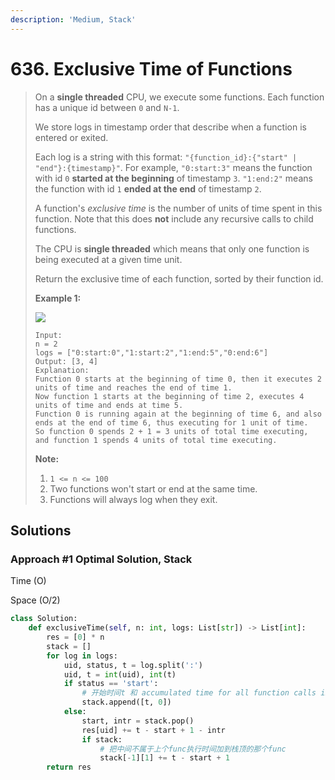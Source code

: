 ```yaml
---
description: 'Medium, Stack'
---
```


# 636. Exclusive Time of Functions

> On a **single threaded** CPU, we execute some functions.  Each function has a unique id between `0` and `N-1`.
>
> We store logs in timestamp order that describe when a function is entered or exited.
>
> Each log is a string with this format: `"{function_id}:{"start" | "end"}:{timestamp}"`.  For example, `"0:start:3"` means the function with id `0` **started at the beginning** of timestamp `3`.  `"1:end:2"` means the function with id `1` **ended at the end** of timestamp `2`.
>
> A function's _exclusive time_ is the number of units of time spent in this function.  Note that this does **not** include any recursive calls to child functions.
>
> The CPU is **single threaded** which means that only one function is being executed at a given time unit.
>
> Return the exclusive time of each function, sorted by their function id.
>
> **Example 1:**
>
> ![](https://assets.leetcode.com/uploads/2019/04/05/diag1b.png)
>
> ```text
> Input:
> n = 2
> logs = ["0:start:0","1:start:2","1:end:5","0:end:6"]
> Output: [3, 4]
> Explanation:
> Function 0 starts at the beginning of time 0, then it executes 2 units of time and reaches the end of time 1.
> Now function 1 starts at the beginning of time 2, executes 4 units of time and ends at time 5.
> Function 0 is running again at the beginning of time 6, and also ends at the end of time 6, thus executing for 1 unit of time. 
> So function 0 spends 2 + 1 = 3 units of total time executing, and function 1 spends 4 units of total time executing.
> ```
>
> **Note:**
>
> 1. `1 <= n <= 100`
> 2. Two functions won't start or end at the same time.
> 3. Functions will always log when they exit.

## Solutions

### Approach \#1 Optimal Solution, Stack

Time \(O\)

Space \(O/2\)

```python
class Solution:
    def exclusiveTime(self, n: int, logs: List[str]) -> List[int]:
        res = [0] * n
        stack = []
        for log in logs:
            uid, status, t = log.split(':')
            uid, t = int(uid), int(t)
            if status == 'start':
                # 开始时间t 和 accumulated time for all function calls in this function
                stack.append([t, 0])
            else:
                start, intr = stack.pop()
                res[uid] += t - start + 1 - intr
                if stack:
                    # 把中间不属于上个func执行时间加到栈顶的那个func
                    stack[-1][1] += t - start + 1
        return res
```

